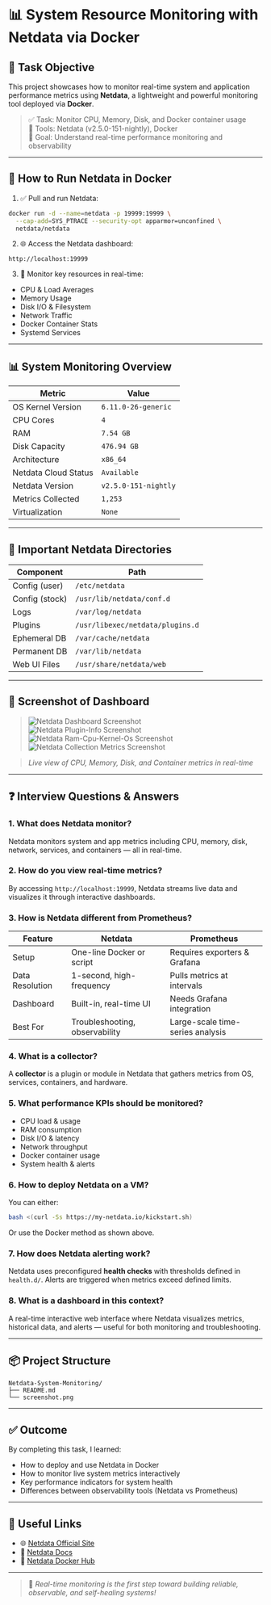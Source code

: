 # 📊 System Resource Monitoring with Netdata via Docker

## 🎯 Task Objective
This project showcases how to monitor real-time system and application performance metrics using **Netdata**, a lightweight and powerful monitoring tool deployed via **Docker**.

> ✅ Task: Monitor CPU, Memory, Disk, and Docker container usage  
> 🔧 Tools: Netdata (v2.5.0-151-nightly), Docker  
> 📍 Goal: Understand real-time performance monitoring and observability

---

## 🚀 How to Run Netdata in Docker

1. ✅ Pull and run Netdata:
```bash
docker run -d --name=netdata -p 19999:19999 \
  --cap-add=SYS_PTRACE --security-opt apparmor=unconfined \
  netdata/netdata
```

2. 🌐 Access the Netdata dashboard:
```
http://localhost:19999
```

3. 🧠 Monitor key resources in real-time:
- CPU & Load Averages
- Memory Usage
- Disk I/O & Filesystem
- Network Traffic
- Docker Container Stats
- Systemd Services

---

## 📊 System Monitoring Overview

| Metric                  | Value                          |
|-------------------------|---------------------------------|
| OS Kernel Version       | `6.11.0-26-generic`             |
| CPU Cores               | `4`                             |
| RAM                     | `7.54 GB`                       |
| Disk Capacity           | `476.94 GB`                     |
| Architecture            | `x86_64`                        |
| Netdata Cloud Status    | `Available`                     |
| Netdata Version         | `v2.5.0-151-nightly`            |
| Metrics Collected       | `1,253`                         |
| Virtualization          | `None`                          |

---

## 🧰 Important Netdata Directories

| Component        | Path                              |
|------------------|------------------------------------|
| Config (user)    | `/etc/netdata`                    |
| Config (stock)   | `/usr/lib/netdata/conf.d`         |
| Logs             | `/var/log/netdata`                |
| Plugins          | `/usr/libexec/netdata/plugins.d`  |
| Ephemeral DB     | `/var/cache/netdata`              |
| Permanent DB     | `/var/lib/netdata`                |
| Web UI Files     | `/usr/share/netdata/web`          |

---

## 📸 Screenshot of Dashboard

> ![Netdata Dashboard Screenshot](screenshot/screenshot.png)  
> ![Netdata Plugin-Info Screenshot](screenshot/plugininfo.png)  
> ![Netdata Ram-Cpu-Kernel-Os Screenshot](screenshot/RamCpuKernel.png)  
> ![Netdata Collection Metrics Screenshot](screenshot/collectionmetrics.png)  

> *Live view of CPU, Memory, Disk, and Container metrics in real-time*

---

## ❓ Interview Questions & Answers

### 1. What does Netdata monitor?
Netdata monitors system and app metrics including CPU, memory, disk, network, services, and containers — all in real-time.

### 2. How do you view real-time metrics?
By accessing `http://localhost:19999`, Netdata streams live data and visualizes it through interactive dashboards.

### 3. How is Netdata different from Prometheus?
| Feature           | Netdata                      | Prometheus                        |
|------------------|------------------------------|-----------------------------------|
| Setup            | One-line Docker or script     | Requires exporters & Grafana      |
| Data Resolution  | 1-second, high-frequency      | Pulls metrics at intervals        |
| Dashboard        | Built-in, real-time UI        | Needs Grafana integration         |
| Best For         | Troubleshooting, observability| Large-scale time-series analysis  |

### 4. What is a collector?
A **collector** is a plugin or module in Netdata that gathers metrics from OS, services, containers, and hardware.

### 5. What performance KPIs should be monitored?
- CPU load & usage
- RAM consumption
- Disk I/O & latency
- Network throughput
- Docker container usage
- System health & alerts

### 6. How to deploy Netdata on a VM?
You can either:
```bash
bash <(curl -Ss https://my-netdata.io/kickstart.sh)
```
Or use the Docker method as shown above.

### 7. How does Netdata alerting work?
Netdata uses preconfigured **health checks** with thresholds defined in `health.d/`. Alerts are triggered when metrics exceed defined limits.

### 8. What is a dashboard in this context?
A real-time interactive web interface where Netdata visualizes metrics, historical data, and alerts — useful for both monitoring and troubleshooting.

---

## 📦 Project Structure

```
Netdata-System-Monitoring/
├── README.md
└── screenshot.png
```

---

## ✅ Outcome

By completing this task, I learned:
- How to deploy and use Netdata in Docker
- How to monitor live system metrics interactively
- Key performance indicators for system health
- Differences between observability tools (Netdata vs Prometheus)

---

## 🔗 Useful Links
- 🌐 [Netdata Official Site](https://www.netdata.cloud/)
- 📘 [Netdata Docs](https://learn.netdata.cloud/)
- 🐳 [Netdata Docker Hub](https://hub.docker.com/r/netdata/netdata)

---

> 🚀 *Real-time monitoring is the first step toward building reliable, observable, and self-healing systems!*

